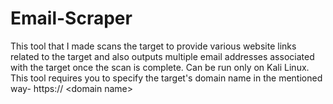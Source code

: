 # Email-Scraper
This tool that I made scans the target to provide various website links related to the target and also outputs multiple email addresses associated with the target once the scan is complete. Can be run only on Kali Linux. This tool requires you to specify the target's domain name in the mentioned way- https:// &lt;domain name>
